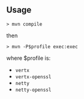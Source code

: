 ## Usage

```
> mvn compile
```

then

```
> mvn -P$profile exec:exec
```

where $profile is:

- `vertx`
- `vertx-openssl`
- `netty`
- `netty-openssl`

